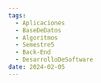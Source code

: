 ```yaml
---
tags:
  - Aplicaciones
  - BaseDeDatos
  - Algoritmos
  - Semestre5
  - Back-End
  - DesarrolloDeSoftware
date: 2024-02-05
---
```

```folder-index-content
```